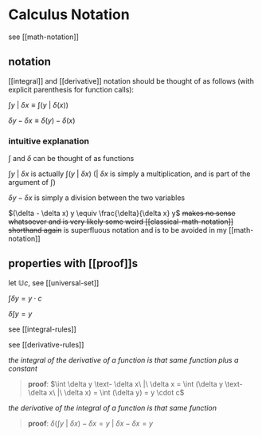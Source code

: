 # Calculus Notation

see [[math-notation]]

## notation

[[integral]] and [[derivative]] notation should be thought of as follows (with explicit parenthesis for function calls):

$\int y\ |\ \delta x \equiv \int (y\ |\ \delta(x))$

$\delta y - \delta x \equiv \delta(y) - \delta(x)$

### intuitive explanation

$\int$ and $\delta$ can be thought of as functions

$\int y\ |\ \delta x$ is actually $\int (y\ |\ \delta x)$ ($|\ \delta x$ is simply a multiplication, and is part of the argument of $\int$)

$\delta y - \delta x$ is simply a division between the two variables

$(\delta - \delta x) y \equiv \frac{\delta}{\delta x} y$ ~~makes no sense whatsoever and is very likely some weird [[classical-math-notation]] shorthand again~~ is superfluous notation and is to be avoided in my [[math-notation]]

## properties with [[proof]]s

let $\mathbb U c$, see [[universal-set]]

$\int \delta y = y \cdot c$

$\delta \int y = y$

see [[integral-rules]]

see [[derivative-rules]]

_the integral of the derivative of a function is that same function plus a constant_

> **proof**: $\int \delta y \text- \delta x\ |\ \delta x = \int (\delta y \text- \delta x\ |\ \delta x) = \int (\delta y) = y \cdot c$

_the derivative of the integral of a function is that same function_

> **proof**: $\delta (\int y\ |\ \delta x) - \delta x = y\ |\ \delta x - \delta x = y$
